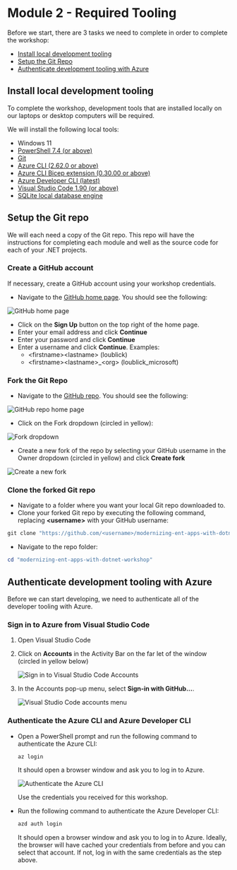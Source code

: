 #
# Module 2 - Required Tooling
Before we start, there are 3 tasks we need to complete in order to complete the workshop:

- [Install local development tooling](#install-local-development-tooling)
- [Setup the Git Repo](#setup-the-git-repo)
- [Authenticate development tooling with Azure](#authenticate-development-tooling-with-azure)

## Install local development tooling

To complete the workshop, development tools that are installed locally on our laptops or desktop computers will be required.

We will install the following local tools:

- Windows 11
- [PowerShell 7.4 (or above)](https://learn.microsoft.com/en-us/powershell/scripting/install/installing-powershell-on-windows)
- [Git](https://github.com/git-guides/install-git)
- [Azure CLI (2.62.0 or above)](https://docs.microsoft.com/cli/azure/install-azure-cli)
- [Azure CLI Bicep extension (0.30.00 or above)](https://learn.microsoft.com/en-us/azure/azure-resource-manager/bicep/install#azure-cli)
- [Azure Developer CLI (latest)](https://learn.microsoft.com/azure/developer/azure-developer-cli/install-azd)
- [Visual Studio Code 1.90 (or above)](https://code.visualstudio.com/)
- [SQLite local database engine](https://sqlite.org/download.html)

## Setup the Git repo
We will each need a copy of the Git repo. This repo will have the instructions for completing each module and well as the source code for each of your .NET projects.

### Create a GitHub account
If necessary, create a GitHub account using your workshop credentials.

* Navigate to the [GitHub home page](https://github.com/). You should see the following:

![GitHub home page](./images/github-home.png)

* Click on the **Sign Up** button on the top right of the home page.
* Enter your email address and click **Continue**
* Enter your password and click **Continue**
* Enter a username and click **Continue**. Examples:
  - \<firstname\>\<lastname\> (loublick)
  - \<firstname\>\<lastname\>_\<org\> (loublick_microsoft)

### Fork the Git Repo

* Navigate to the [GitHub repo](https://github.com/lblick/modernizing-ent-apps-with-dotnet-workshop). You should see the following:

![GitHub repo home page](./images/github-repo.png)

* Click on the Fork dropdown (circled in yellow):

![Fork dropdown](./images/github-repo-fork.png) 

* Create a new fork of the repo by selecting your GitHub username in the Owner dropdown (circled in yellow) and click **Create fork**

![Create a new fork](./images/github-create-fork.png)

### Clone the forked Git repo

* Navigate to a folder where you want your local Git repo downloaded to.
* Clone your forked Git repo by executing the following command, replacing **\<username\>** with your GitHub username:

```powershell
git clone "https://github.com/<username>/modernizing-ent-apps-with-dotnet-workshop"
```
* Navigate to the repo folder:

```powershell
cd "modernizing-ent-apps-with-dotnet-workshop"
```

## Authenticate development tooling with Azure

Before we can start developing, we need to authenticate all of the developer tooling with Azure.

### Sign in to Azure from Visual Studio Code

1. Open Visual Studio Code
2. Click on **Accounts** in the Activity Bar on the far let of the window (circled in yellow below)

    ![Sign in to Visual Studio Code Accounts](./images/sign-in-to-vscode-accounts.png)


3. In the Accounts pop-up menu, select **Sign-in with GitHub...**.

    ![Visual Studio Code accounts menu](./images/sign-in-to-vscode-accounts-menu.png)


### Authenticate the Azure CLI and Azure Developer CLI

* Open a PowerShell prompt and run the following command to authenticate the Azure CLI:

    ```powershell
    az login
    ```

    It should open a browser window and ask you to log in to Azure.
    
    ![Authenticate the Azure CLI](./images/azure-auth-window.png)
    
    Use the credentials you received for this workshop.

* Run the following command to authenticate the Azure Developer CLI:

    ```powershell
    azd auth login
    ```

    It should open a browser window and ask you to log in to Azure. Ideally, the browser will have cached your credentials from before and you can select that account. If not, log in with the same credentials as the step above.

